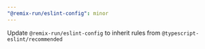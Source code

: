 ```yaml
---
"@remix-run/eslint-config": minor
---
```


Update `@remix-run/eslint-config` to inherit rules from `@typescript-eslint/recommended`
